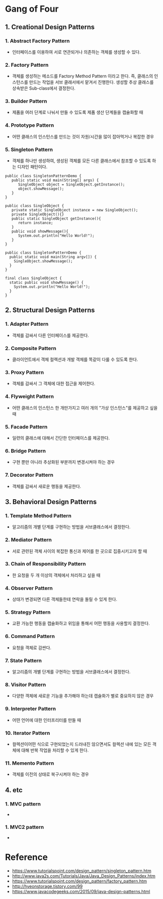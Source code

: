 # Gang of Four

## 1. Creational Design Patterns

### 1. Abstract Factory Pattern
- 인터페이스를 이용하여 서로 연관되거나 의존하는 객체를 생성할 수 있다.

### 2. Factory Pattern
- 객체를 생성하는 메소드를 Factory Method Pattern 이라고 한다. 즉, 클래스의 인스턴스를 만드는 작업을 서브 클래서에서 맡겨서 진행한다. 생성할 추상 클래스를 상속받은 Sub-class에서 결정한다.

### 3. Builder Pattern
- 제품을 여러 단계로 나눠서 만들 수 있도록 제품 생산 단계들을 캡슐화할 때

### 4. Prototype Pattern
- 어떤 클래스의 인스턴스를 만드는 것이 자원/시간을 많이 잡아먹거나 복잡한 경우

### 5. Singleton Pattern
- 객체를 하나만 생성하여, 생성된 객체를 모든 다른 클래스에서 참조할 수 있도록 하는 디자인 패턴이다.

<pre><code>public class SingletonPatternDemo {
   public static void main(String[] args) {
      SingleObject object = SingleObject.getInstance();
      object.showMessage();
   }
}

public class SingleObject {
   private static SingleObject instance = new SingleObject();
   private SingleObject(){}
   public static SingleObject getInstance(){
      return instance;
   }
   public void showMessage(){
      System.out.println("Hello World!");
   }
}</code></pre>
<pre><code>public class SingletonPatternDemo {
  public static void main(String argv[]) {
    SingleObject.showMessage();
  }
}

final class SingleObject {
  static public void showMessage() {
    System.out.println("Hello World!");
  }
}</code></pre>


## 2. Structural Design Patterns
### 1. Adapter Pattern
- 객체를 감싸서 다른 인터페이스를 제공한다.

### 2. Composite Pattern
- 클라이언트에서 객체 컬렉션과 개발 객체를 똑같이 다룰 수 있도록 한다.

### 3. Proxy Pattern
- 객체를 감싸서 그 객체에 대한 접근을 제어한다.

### 4. Flyweight Pattern
- 어떤 클래스의 인스턴스 한 개만가지고 여러 개의 "가상 인스턴스"를 제공하고 싶을 때

### 5. Facade Pattern
- 일련의 클래스에 대해서 간단한 인터페이스를 제공한다.

### 6. Bridge Pattern
- 구현 뿐만 아니라 추상화된 부분까지 변경시켜야 하는 경우

### 7. Decorator Pattern
- 객체를 감싸서 새로운 행동을 제공한다.


## 3. Behavioral Design Patterns

### 1. Template Method Pattern
- 알고리즘의 개별 단계를 구현하는 방법을 서브클래스에서 결정한다.

### 2. Mediator Pattern
- 서로 관련된 객체 사이의 복잡한 통신과 제어를 한 곳으로 집중시키고자 할 때

### 3. Chain of Responsibility Pattern
- 한 요청을 두 개 이상의 객체에서 처리하고 싶을 때

### 4. Observer Pattern
- 상태가 변경되면 다른 객체들한테 연락을 돌릴 수 있게 한다.

### 5. Strategy Pattern
- 교환 가능한 행동을 캡슐화하고 위임을 통해서 어떤 행동을 사용할지 결정한다.

### 6. Command Pattern
- 요청을 객체로 감싼다.

### 7. State Pattern
- 알고리즘의 개별 단계를 구현하는 방법을 서브클래스에서 결정한다.

### 8. Visitor Pattern
- 다양한 객체에 새로운 기능을 추가해야 하는데 캡슐화가 별로 중요하지 않은 경우

### 9. Interpreter Pattern
- 어떤 언어에 대한 인터프리터를 만들 때

### 10. Iterator Pattern
- 컬렉션이어떤 식으로 구현되었는지 드러내진 않으면서도 컬렉션 내에 있는 모든 객체에 대해 반복 작업을 처리할 수 있게 한다.

### 11. Memento Pattern
- 객체를 이전의 상태로 복구시켜야 하는 경우

## 4. etc

### 1. MVC pattern
-

### 1. MVC2 pattern
- 

# Reference 
- https://www.tutorialspoint.com/design_pattern/singleton_pattern.htm
- http://www.java2s.com/Tutorials/Java/Java_Design_Patterns/index.htm
- https://www.tutorialspoint.com/design_pattern/factory_pattern.htm
- http://hyeonstorage.tistory.com/99
- https://www.javacodegeeks.com/2015/09/java-design-patterns.html
